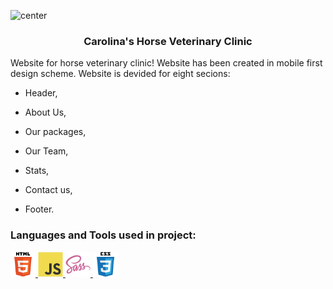 ![center](https://github.com/navarrojg/horseVetClinic/assets/115883736/9396ce24-8c05-408c-95e8-f93e15bc3b19)

<h3 align="center">Carolina's Horse Veterinary Clinic</h3>

<p align="left">
  Website for horse veterinary clinic! 
  Website has been created in mobile first design scheme. Website is devided for eight secions:

  - Header,

  - About Us,

  - Our packages,

  - Our Team,

  - Stats,

  - Contact us,

  - Footer.
</p>

<h3 align="left">Languages and Tools used in project:</h3>
<a href="https://www.w3.org/html/" target="_blank" rel="noreferrer"> <img src="https://raw.githubusercontent.com/devicons/devicon/master/icons/html5/html5-original-wordmark.svg" alt="html5" width="40" height="40"/> </a> <a href="https://developer.mozilla.org/en-US/docs/Web/JavaScript" target="_blank" rel="noreferrer"> <img src="https://raw.githubusercontent.com/devicons/devicon/master/icons/javascript/javascript-original.svg" alt="javascript" width="40" height="40"/> </a><a href="https://sass-lang.com" target="_blank" rel="noreferrer"> <img src="https://raw.githubusercontent.com/devicons/devicon/master/icons/sass/sass-original.svg" alt="sass" width="40" height="40"/> </a> <a href="https://www.w3schools.com/css/" target="_blank" rel="noreferrer"> <img src="https://raw.githubusercontent.com/devicons/devicon/master/icons/css3/css3-original-wordmark.svg" alt="css3" width="40" height="40"/> </a>
